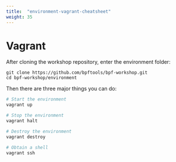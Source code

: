 ```yaml
---
title:  "environment-vagrant-cheatsheet"
weight: 35
---
```


# Vagrant

After cloning the workshop repository, enter the environment folder:

```
git clone https://github.com/bpftools/bpf-workshop.git
cd bpf-workshop/environment
```

Then there are three major things you can do:

```bash
# Start the environment
vagrant up

# Stop the environment
vagrant halt

# Destroy the environment
vagrant destroy

# Obtain a shell
vagrant ssh
```
